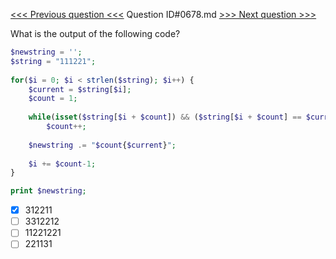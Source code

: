 [<<< Previous question <<<](0677.md)  Question ID#0678.md  [>>> Next question >>>](0679.md) 

What is the output of the following code?


```php
$newstring = '';
$string = "111221";
    
for($i = 0; $i < strlen($string); $i++) {
    $current = $string[$i];
    $count = 1;
        
    while(isset($string[$i + $count]) && ($string[$i + $count] == $current)) 
        $count++;
        
    $newstring .= "$count{$current}";
        
    $i += $count-1;
}

print $newstring;
```

- [x] 312211
- [ ] 3312212
- [ ] 11221221
- [ ] 221131
